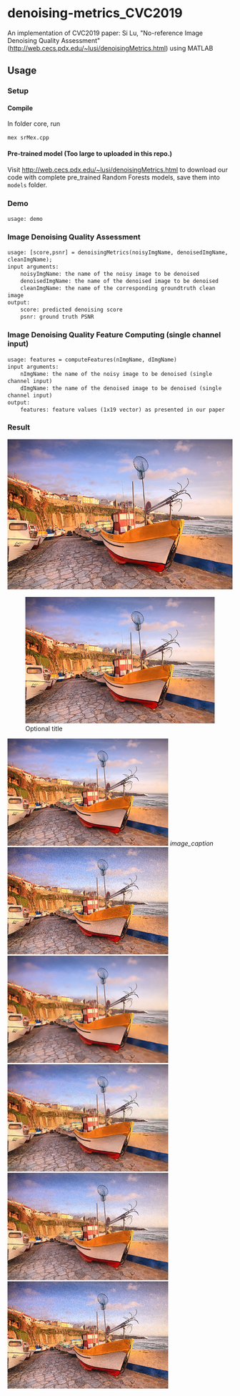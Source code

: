 # denoising-metrics_CVC2019
An implementation of CVC2019 paper: Si Lu, "No-reference Image Denoising Quality 
Assessment" (http://web.cecs.pdx.edu/~lusi/denoisingMetrics.html) using MATLAB

## Usage

### Setup

#### Compile
In folder core, run
```
mex srMex.cpp
```
#### Pre-trained model (Too large to uploaded in this repo.)
Visit http://web.cecs.pdx.edu/~lusi/denoisingMetrics.html to download our code 
with complete pre_trained Random Forests models, save them into `models` folder.

### Demo
```
usage: demo
```

### Image Denoising Quality Assessment
```
usage: [score,psnr] = denoisingMetrics(noisyImgName, denoisedImgName, cleanImgName);
input arguments:
    noisyImgName: the name of the noisy image to be denoised
    denoisedImgName: the name of the denoised image to be denoised
    cleanImgName: the name of the corresponding groundtruth clean image
output:
    score: predicted denoising score
    psnr: ground truth PSNR
```

### Image Denoising Quality Feature Computing (single channel input)
```
usage: features = computeFeatures(nImgName, dImgName)
input arguments:
    nImgName: the name of the noisy image to be denoised (single channel input)
    dImgName: the name of the denoised image to be denoised (single channel input)
output:
    features: feature values (1x19 vector) as presented in our paper
```

### Result

![alt text](data/ex1_clean.png "Logo Title Text 1")
<figure>
  <img src="data/ex1_clean.png" alt=".." title="Optional title" />
  <figcaption>Optional title</figcaption>
</figure>

<p>
  <img src='data/ex1_clean.png' height='240' width='360' alt> <em>image_caption</em>
  <img src='data/ex1_noisy.png' height='240' width='360'>
  <img src='data/ex1_denoised1.png' height='240' width='360'/> 
  <img src='data/ex1_denoised2.png' height='240' width='360'> 
  <img src='data/ex1_denoised3.png' height='240' width='360'> 
  <img src='data/ex1_denoised4.png' height='240' width='360'/> 
</p>
